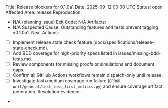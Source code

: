 Title: Release blockers for 0.1.0a1
Date: 2025-09-12 00:00 UTC
Status: open
Affected Area: release
Reproduction:
  - N/A (planning issue)
Exit Code: N/A
Artifacts:
  - N/A
Suspected Cause: Outstanding features and tests prevent tagging v0.1.0a1.
Next Actions:
  - [ ] Implement release state check feature (docs/specifications/release-state-check.md).
  - [ ] Add BDD coverage for high-priority specs listed in issues/missing-bdd-tests.md.
  - [ ] Review components for missing proofs or simulations and document gaps.
  - [ ] Confirm all GitHub Actions workflows remain dispatch-only until release.
  - [ ] Investigate fast+medium coverage run failure (`ERROR unit/general/test_test_first_metrics.py`) and ensure coverage artifact generation.
Resolution Evidence:
  -
